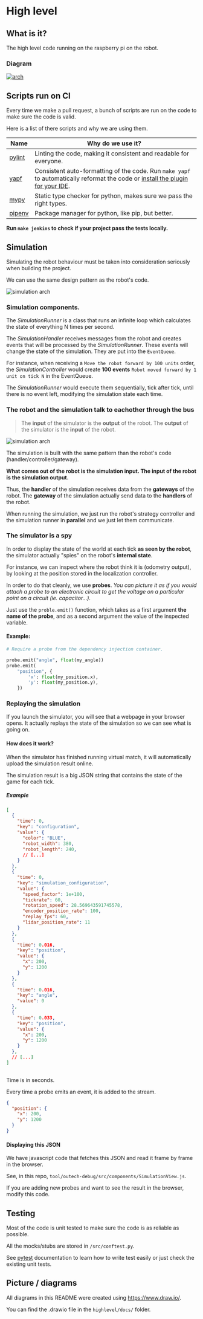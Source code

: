 # High level

## What is it?

The high level code running on the raspberry pi on the robot.

### Diagram

[![arch](https://raw.githubusercontent.com/outech-robotic/code/master/highlevel/docs/img/archi_robot.png)](https://raw.githubusercontent.com/outech-robotic/code/master/highlevel/docs/img/archi_robot.png)

## Scripts run on CI

Every time we make a pull request, a bunch of scripts are run on the code to make sure the code is valid.

Here is a list of there scripts and why we are using them.


| Name   | Why do we use it? |
| ------ | ---- |
| [pylint](https://www.pylint.org/) | Linting the code, making it consistent and readable for everyone. |
| [yapf](https://github.com/google/yapf)   | Consistent auto-formatting of the code. Run `make yapf` to automatically reformat the code or [install the plugin for your IDE](https://plugins.jetbrains.com/plugin/10960-yapf).|
| [mypy](http://mypy-lang.org/)   | Static type checker for python, makes sure we pass the right types. |
| [pipenv](https://github.com/pypa/pipenv) | Package manager for python, like pip, but better.|
 
 
**Run `make jenkins` to check if your project pass the tests locally.**



## Simulation

Simulating the robot behaviour must be taken into consideration seriously when building the project.

We can use the same design pattern as the robot's code. 

![simulation arch](https://raw.githubusercontent.com/outech-robotic/code/master/highlevel/docs/img/simulation.png)

### Simulation components.

The *SimulationRunner* is a class that runs an infinite loop which calculates the state of everything N times per second.

The *SimulationHandler* receives messages from the robot and creates events that will be processed by the *SimulationRunner*. These events will change the state of the simulation. They are put into the `EventQueue`.

For instance, when receiving a `Move the robot forward by 100 units` order, the *SimulationController* would create **100 events** `Robot moved forward by 1 unit on tick N` in the EventQueue.

The *SimulationRunner* would execute them sequentially, tick after tick, until there is no event left, modifying the simulation state each time.

### The robot and the simulation talk to eachother through the bus

> The **input** of the simulator is the **output** of the robot. The **output** of the simulator is the **input** of the robot.

![simulation arch](https://raw.githubusercontent.com/outech-robotic/code/master/highlevel/docs/img/simulation_is_independant.png)

The simulation is built with the same pattern than the robot's code (handler/controller/gateway). 

**What comes out of the robot is the simulation input. The input of the robot is the simulation output.**

Thus, the **handler** of the simulation receives data from the **gateways** of the robot. The **gateway** of the simulation actually send data to the **handlers** of the robot.

When running the simulation, we just run the robot's strategy controller and the simulation runner in __parallel__ and we just let them communicate.

### The simulator is a spy

In order to display the state of the world at each tick **as seen by the robot**, the simulator actually "spies" on the robot's **internal state**.

For instance, we can inspect where the robot think it is (odometry output), by looking at the position stored in the localization controller.


In order to do that cleanly, we use **probes**. 
_You can picture it as if you would attach a probe to an electronic circuit to get the voltage on a particular point on a circuit (ie. capacitor...)._

Just use the `proble.emit()` function, which takes as a first argument **the name of the probe**, and as a second argument the value of the inspected variable.

#### Example:
```python
# Require a probe from the dependency injection container.

probe.emit("angle", float(my_angle))
probe.emit(
    "position", {
        'x': float(my_position.x),
        'y': float(my_position.y),
    })
```


### Replaying the simulation 

If you launch the simulator, you will see that a webpage in your browser opens. It actually replays the state of the simulation so we can see what is going on.


#### How does it work?

When the simulator has finished running virtual match, it will automatically upload the simulation result online. 

The simulation result is a big JSON string that contains the state of the game for each tick.

##### Example
```json
[
  {
    "time": 0,
    "key": "configuration",
    "value": {
      "color": "BLUE",
      "robot_width": 380,
      "robot_length": 240,
      // [...]
    }
  },
  {
    "time": 0,
    "key": "simulation_configuration",
    "value": {
      "speed_factor": 1e+100,
      "tickrate": 60,
      "rotation_speed": 28.569643591745578,
      "encoder_position_rate": 100,
      "replay_fps": 60,
      "lidar_position_rate": 11
    }
  },
  {
    "time": 0.016,
    "key": "position",
    "value": {
      "x": 200,
      "y": 1200
    }
  },
  {
    "time": 0.016,
    "key": "angle",
    "value": 0
  },
  {
    "time": 0.033,
    "key": "position",
    "value": {
      "x": 200,
      "y": 1200
    }
  },
  // [...]
]
    
```

Time is in seconds.

Every time a probe emits an event, it is added to the stream.
```json
{
  "position": {
    "x": 200,
    "y": 1200
  }
}
```



#### Displaying this JSON

We have javascript code that fetches this JSON and read it frame by frame in the browser.

See, in this repo, `tool/outech-debug/src/components/SimulationView.js`.

If you are adding new probes and want to see the result in the browser, modify this code.

## Testing

Most of the code is unit tested to make sure the code is as reliable as possible.

All the mocks/stubs are stored in `/src/conftest.py`.

See [pytest](https://docs.pytest.org/en/latest/) documentation to learn how to write test easily or just check the existing unit tests. 

## Picture / diagrams

All diagrams in this README were created using https://www.draw.io/.

You can find the .drawio file in the `highlevel/docs/` folder.
